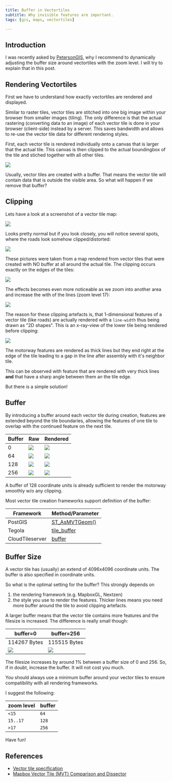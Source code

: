 ```yaml
---
title: Buffer in Vectortiles
subtitle: Why invisible features are important.
tags: [gis, maps, vectortiles]

---
```


## Introduction

I was recently asked by [PetersonGIS](https://petersongis.com/), why I recommend to dynamically adjusting the buffer size around vectortiles with the zoom level. I will try to explain that in this post.

## Rendering Vectortiles

First we have to understand how exactly vectortiles are rendered and displayed.

Similar to raster tiles, vector tiles are stitched into one big image within your browser from smaller images (tiling). The only difference is that the actual rastering (converting data to an image) of each vector tile is done in your browser (client-side) instead by a server. This saves bandwidth and allows to re-use the vector tile data for different rendering styles.

First, each vector tile is rendered individually onto a canvas that is larger that the actual tile. This canvas is then clipped to the actual boundingbox of the tile and stiched together with all other tiles. 

![](/img/blog/Selection_150.png)

Usually, vector tiles are created with a buffer. That means the vector tile will contain data that is outside the visible area. So what will happen if we remove that buffer?

## Clipping

Lets have a look at a screenshot of a vector tile map:

![](/img/blog/Selection_145.png)

Looks pretty normal but if you look closely, you will notice several spots, where the roads look somehow clipped/distorted:

![](/img/blog/Selection_146.png)

These pictures were taken from a map rendered from vector tiles that were created with NO buffer at all around the actual tile. The clipping occurs exactly on the edges of the tiles:

![](/img/blog/Selection_147.png)

The effects becomes even more noticeable as we zoom into another area and increase the with of the lines (zoom level 17):

![](/img/blog/Selection_149.png)

The reason for these clipping artefacts is, that 1-dimensional features of a vector tile (like roads) are actually rendered with a `line-width` thus being drawn as "2D shapes". This is an x-ray-view of the lower tile being rendered before clipping:

![](/img/blog/Selection_151.png)

The motorway features are rendered as thick lines but they end right at the edge of the tile leading to a gap in the line after assembly with it's neighbor tile. 

This can be observed with feature that are rendered with very thick lines **and** that have a sharp angle between them an the tile edge.

But there is a simple solution!

## Buffer

By introducing a buffer around each vector tile during creation, features are extended beyond the tile boundaries, allowing the features of one tile to overlap with the continued feature on the next tile.

Buffer | Raw | Rendered
---|---|---
0 | ![](/img/blog/Selection_158.png) | ![](/img/blog/Selection_156.png)
64 | ![](/img/blog/Selection_153.png) | ![](/img/blog/Selection_155.png)
128 | ![](/img/blog/Selection_159.png) | ![](/img/blog/Selection_160.png)
256 | ![](/img/blog/Selection_161.png) | ![](/img/blog/Selection_162.png)

A buffer of 128 coordinate units is already sufficient to render the motorway smoothly w/o any clipping.

Most vector tile creation frameworks support definition of the buffer:

Framework | Method/Parameter
---|---
PostGIS | [ST_AsMVTGeom()](https://postgis.net/docs/manual-dev/ST_AsMVTGeom.html)
Tegola | [tile_buffer](https://tegola.io/documentation/configuration/#global)
CloudTileserver | [buffer](https://github.com/henrythasler/cloud-tileserver/wiki/Layer-Definition)

## Buffer Size

A vector tile has (usually) an extend of 4096x4096 coordinate units. The buffer is also specified in coordinate units.

So what is the optimal setting for the buffer? This strongly depends on 
1. the rendering framework (e.g. MapboxGL, Nextzen) 
2. the style you use to render the features. Thicker lines means you need more buffer around the tile to avoid clipping artefacts.

A larger buffer means that the vector tile contains more features and the filesize is increased. The difference is really small though: 

buffer=0 | buffer=256 
---|---
114267 Bytes | 115515 Bytes
![](/img/blog/Selection_167.png) |![](/img/blog/Selection_165.png)

The filesize increases by around 1% between a buffer size of 0 and 256. So, if in doubt, increase the buffer. It will not cost you much.

You should always use a minimum buffer around your vector tiles to ensure compatibility with all rendering frameworks.

I suggest the following:

zoom level | buffer 
---|---
`<15` | `64`
`15..17` | `128`
`>17` | `256`

Have fun!

## References

- [Vector tile specification](https://docs.mapbox.com/vector-tiles/specification/)
- [Mapbox Vector Tile (MVT) Comparison and Dissector](https://observablehq.com/@henrythasler/mapbox-vector-tile-dissector)